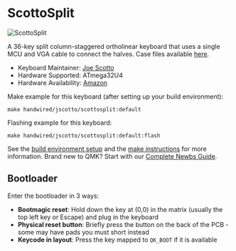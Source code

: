 # ScottoSplit

![ScottoSplit](https://i.imgur.com/u6rSzyHh.jpg)

A 36-key split column-staggered ortholinear keyboard that uses a single MCU and VGA cable to connect the halves. Case files available [here](https://github.com/joe-scotto/scottokeebs).

*   Keyboard Maintainer: [Joe Scotto](https://github.com/joe-scotto)
*   Hardware Supported: ATmega32U4
*   Hardware Availability: [Amazon](https://amazon.com)

Make example for this keyboard (after setting up your build environment):

    make handwired/jscotto/scottosplit:default

Flashing example for this keyboard:

    make handwired/jscotto/scottosplit:default:flash

See the [build environment setup](https://docs.qmk.fm/#/getting_started_build_tools) and the [make instructions](https://docs.qmk.fm/#/getting_started_make_guide) for more information. Brand new to QMK? Start with our [Complete Newbs Guide](https://docs.qmk.fm/#/newbs).

## Bootloader

Enter the bootloader in 3 ways:

* **Bootmagic reset**: Hold down the key at (0,0) in the matrix (usually the top left key or Escape) and plug in the keyboard
* **Physical reset button**: Briefly press the button on the back of the PCB - some may have pads you must short instead
* **Keycode in layout**: Press the key mapped to `QK_BOOT` if it is available